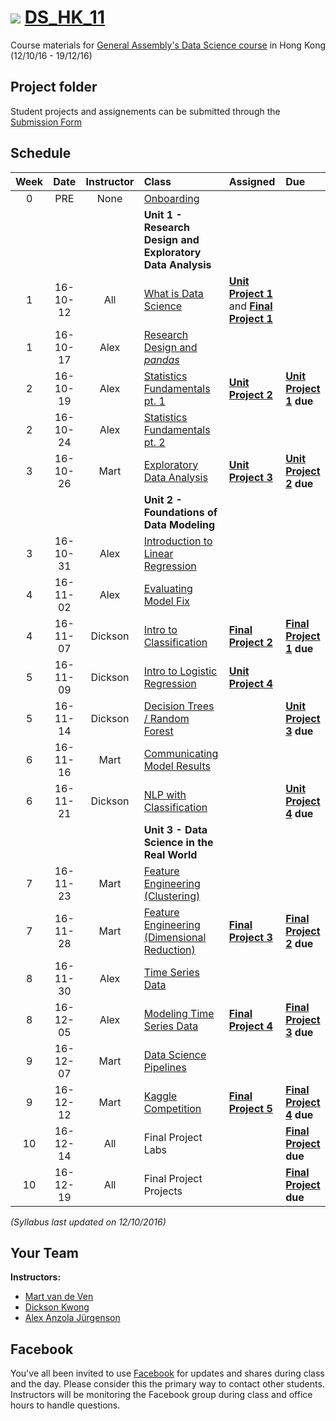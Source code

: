 # ![](https://ga-dash.s3.amazonaws.com/production/assets/logo-9f88ae6c9c3871690e33280fcf557f33.png) [DS_HK_11](https://github.com/ga-students/DS_HK_11)

Course materials for [General Assembly's Data Science course](https://generalassemb.ly/education/data-science/hong-kong) in Hong Kong (12/10/16 - 19/12/16)

## Project folder

Student projects and assignements can be submitted through the [Submission Form](https://docs.google.com/a/type.hk/forms/d/e/1FAIpQLScTItYSwramw2fi8Df-8Os_1WTC-TgqI9A0ps8pcKJrpDChsw/viewform?c=0&w=1)

## Schedule

| Week | Date | Instructor | Class | Assigned | Due |
|:---:|:---:|:---:|:---|:---|:---|
| 0 | PRE | None | [Onboarding](./onboarding) | | |
| | | | **Unit 1 - Research Design and Exploratory Data Analysis** | | |
| 1 | 16-10-12 | All | [What is Data Science](./lessons/lesson-01) |**[Unit Project 1](./unit-projects/1)** and **[Final Project 1](./final-project/1)**| |
| 1 | 16-10-17 | Alex | [Research Design and _pandas_](./lessons/lesson-02) | | |
| 2 | 16-10-19 | Alex | [Statistics Fundamentals pt. 1](./lessons/lesson-03) | **[Unit Project 2](./unit-projects/2)** | **[Unit Project 1](./unit-projects/1) due** |
| 2 | 16-10-24 | Alex | [Statistics Fundamentals pt. 2](./lessons/lesson-04) | | |
| 3 | 16-10-26 | Mart | [Exploratory Data Analysis](./lessons/lesson-05) | **[Unit Project 3](./projects/unit-projects/3)** | **[Unit Project 2](./unit-projects/2) due** |
| | | | **Unit 2 - Foundations of Data Modeling** | | |
| 3 | 16-10-31 | Alex | [Introduction to Linear Regression](./lessons/lesson-06) | | |
| 4 | 16-11-02 | Alex | [Evaluating Model Fix](./lessons/lesson-07) | | |
| 4 | 16-11-07 | Dickson | [Intro to Classification](./lessons/lesson-08) | **[Final Project 2](./final-project/2)** | **[Final Project 1](./final-project/1) due** |
| 5 | 16-11-09 | Dickson | [Intro to Logistic Regression ](./lessons/lesson-09) | **[Unit Project 4](./projects/unit-projects/4)** | |
| 5 | 16-11-14 | Dickson | [Decision Trees / Random Forest](./lessons/lesson-10) | | **[Unit Project 3](./projects/unit-projects/3) due** |
| 6 | 16-11-16 | Mart | [Communicating Model Results](./lessons/lesson-11) | | |
| 6 | 16-11-21 | Dickson | [NLP with Classification](./lessons/lesson-12) | | **[Unit Project 4](./projects/unit-projects/4) due** |
| | | | **Unit 3 - Data Science in the Real World** | | |
| 7 | 16-11-23 | Mart | [Feature Engineering (Clustering)](./lessons/lesson-13) | | |
| 7 | 16-11-28 | Mart | [Feature Engineering (Dimensional Reduction)](./lessons/lesson-14) | **[Final Project 3](./final-project/3)** | **[Final Project 2](./projects/final-projects/2) due** |
| 8 | 16-11-30 | Alex | [Time Series Data](./lessons/lesson-15) | | |
| 8 | 16-12-05 | Alex | [Modeling Time Series Data](./lessons/lesson-16) | **[Final Project 4](./final-project/4)** | **[Final Project 3](./final-project/3) due** |
| 9 | 16-12-07 | Mart | [Data Science Pipelines](./lessons/lesson-17) | | |
| 9 | 16-12-12 | Mart | [Kaggle Competition](./lessons/lesson-18) | **[Final Project 5](./final-project/5)** | **[Final Project 4](./final-project/4) due** |
| 10 | 16-12-14 | All | Final Project Labs | | **[Final Project](./final-project/5) due** |
| 10 | 16-12-19 | All | Final Project Projects | | **[Final Project](./final-project/5) due** |

*(Syllabus last updated on 12/10/2016)*

## Your Team

**Instructors:**

+ [Mart van de Ven](mailto:m@droste.hk)
+ [Dickson Kwong](mailto:dickson@droste.hk)
+ [Alex Anzola Jürgenson](mailto:alex@droste.hk)

## Facebook

You've all been invited to use [Facebook](https://www.facebook.com/groups/190194321397105/) for updates and shares during class and the day.  Please consider this the primary way to contact other students. Instructors will be monitoring the Facebook group during class and office hours to handle questions.

